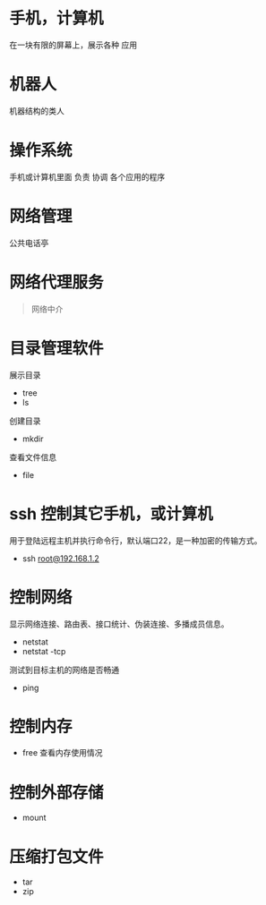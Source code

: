 # 手机，计算机

在一块有限的屏幕上，展示各种 应用

# 机器人
机器结构的类人

# 操作系统

手机或计算机里面 负责 协调 各个应用的程序


# 网络管理

公共电话亭

# 网络代理服务

> 网络中介

# 目录管理软件

展示目录
- tree  
- ls

创建目录
- mkdir 


查看文件信息
- file

# ssh 控制其它手机，或计算机

用于登陆远程主机并执行命令行，默认端口22，是一种加密的传输方式。

- ssh root@192.168.1.2

# 控制网络 

显示网络连接、路由表、接口统计、伪装连接、多播成员信息。
- netstat
- netstat -tcp

测试到目标主机的网络是否畅通
- ping 

# 控制内存
- free 查看内存使用情况

# 控制外部存储
- mount

# 压缩打包文件
- tar 
- zip

